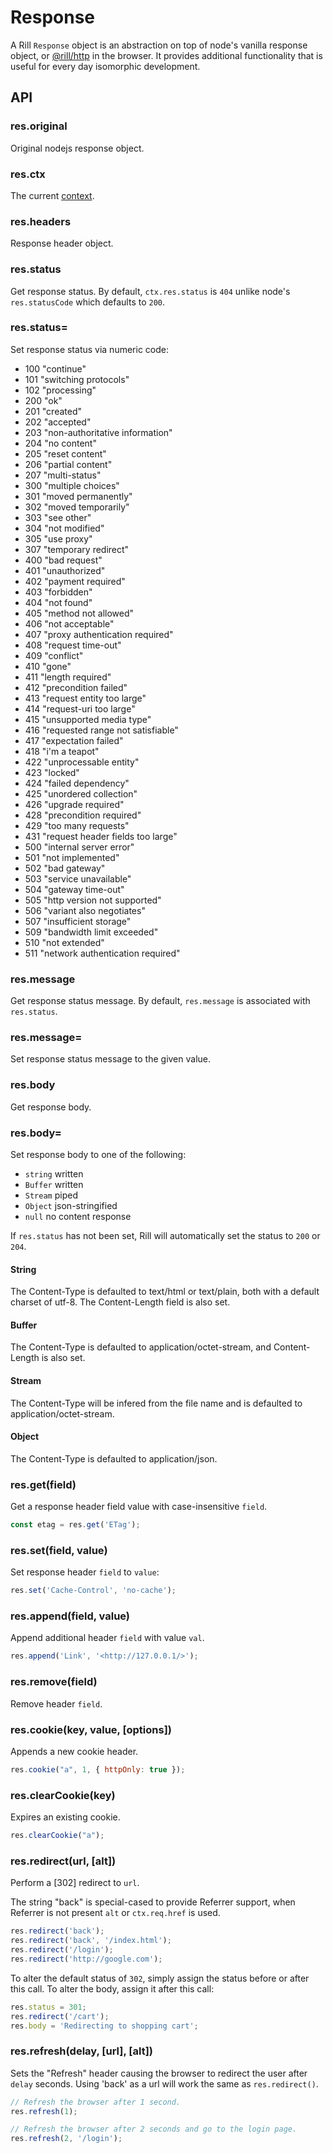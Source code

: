 # Response

  A Rill `Response` object is an abstraction on top of node's vanilla response object, or [@rill/http](https://github.com/rill-js/http) in the browser.
  It provides additional functionality that is useful for every day isomorphic development.

## API

### res.original
 
 Original nodejs response object.

### res.ctx

 The current [context](https://github.com/rill-js/rill/blob/master/docs/api/context.md).

### res.headers

  Response header object.

### res.status

  Get response status. By default, `ctx.res.status` is `404` unlike node's `res.statusCode` which defaults to `200`.

### res.status=

  Set response status via numeric code:

  - 100 "continue"
  - 101 "switching protocols"
  - 102 "processing"
  - 200 "ok"
  - 201 "created"
  - 202 "accepted"
  - 203 "non-authoritative information"
  - 204 "no content"
  - 205 "reset content"
  - 206 "partial content"
  - 207 "multi-status"
  - 300 "multiple choices"
  - 301 "moved permanently"
  - 302 "moved temporarily"
  - 303 "see other"
  - 304 "not modified"
  - 305 "use proxy"
  - 307 "temporary redirect"
  - 400 "bad request"
  - 401 "unauthorized"
  - 402 "payment required"
  - 403 "forbidden"
  - 404 "not found"
  - 405 "method not allowed"
  - 406 "not acceptable"
  - 407 "proxy authentication required"
  - 408 "request time-out"
  - 409 "conflict"
  - 410 "gone"
  - 411 "length required"
  - 412 "precondition failed"
  - 413 "request entity too large"
  - 414 "request-uri too large"
  - 415 "unsupported media type"
  - 416 "requested range not satisfiable"
  - 417 "expectation failed"
  - 418 "i'm a teapot"
  - 422 "unprocessable entity"
  - 423 "locked"
  - 424 "failed dependency"
  - 425 "unordered collection"
  - 426 "upgrade required"
  - 428 "precondition required"
  - 429 "too many requests"
  - 431 "request header fields too large"
  - 500 "internal server error"
  - 501 "not implemented"
  - 502 "bad gateway"
  - 503 "service unavailable"
  - 504 "gateway time-out"
  - 505 "http version not supported"
  - 506 "variant also negotiates"
  - 507 "insufficient storage"
  - 509 "bandwidth limit exceeded"
  - 510 "not extended"
  - 511 "network authentication required"

### res.message

  Get response status message. By default, `res.message` is
  associated with `res.status`.

### res.message=

  Set response status message to the given value.

### res.body

  Get response body.

### res.body=

  Set response body to one of the following:

  - `string` written
  - `Buffer` written
  - `Stream` piped
  - `Object` json-stringified
  - `null` no content response

If `res.status` has not been set, Rill will automatically set the status to `200` or `204`.

#### String

  The Content-Type is defaulted to text/html or text/plain, both with
  a default charset of utf-8. The Content-Length field is also set.

#### Buffer

  The Content-Type is defaulted to application/octet-stream, and Content-Length
  is also set.

#### Stream

  The Content-Type will be infered from the file name and is defaulted to application/octet-stream.

#### Object

  The Content-Type is defaulted to application/json.

### res.get(field)

  Get a response header field value with case-insensitive `field`.

```js
const etag = res.get('ETag');
```

### res.set(field, value)

  Set response header `field` to `value`:

```js
res.set('Cache-Control', 'no-cache');
```

### res.append(field, value)
  Append additional header `field` with value `val`.

```js
res.append('Link', '<http://127.0.0.1/>');
```

### res.remove(field)

  Remove header `field`.

### res.cookie(key, value, [options])

  Appends a new cookie header.

```js
res.cookie("a", 1, { httpOnly: true });
```

### res.clearCookie(key)

  Expires an existing cookie.

```js
res.clearCookie("a");
```

### res.redirect(url, [alt])

  Perform a [302] redirect to `url`.

  The string "back" is special-cased
  to provide Referrer support, when Referrer
  is not present `alt` or `ctx.req.href` is used.

```js
res.redirect('back');
res.redirect('back', '/index.html');
res.redirect('/login');
res.redirect('http://google.com');
```

  To alter the default status of `302`, simply assign the status
  before or after this call. To alter the body, assign it after this call:

```js
res.status = 301;
res.redirect('/cart');
res.body = 'Redirecting to shopping cart';
```

### res.refresh(delay, [url], [alt])

  Sets the "Refresh" header causing the browser to redirect the user after `delay` seconds. Using 'back' as a url will work the same as `res.redirect()`.

```js
// Refresh the browser after 1 second.
res.refresh(1);

// Refresh the browser after 2 seconds and go to the login page.
res.refresh(2, '/login');
```